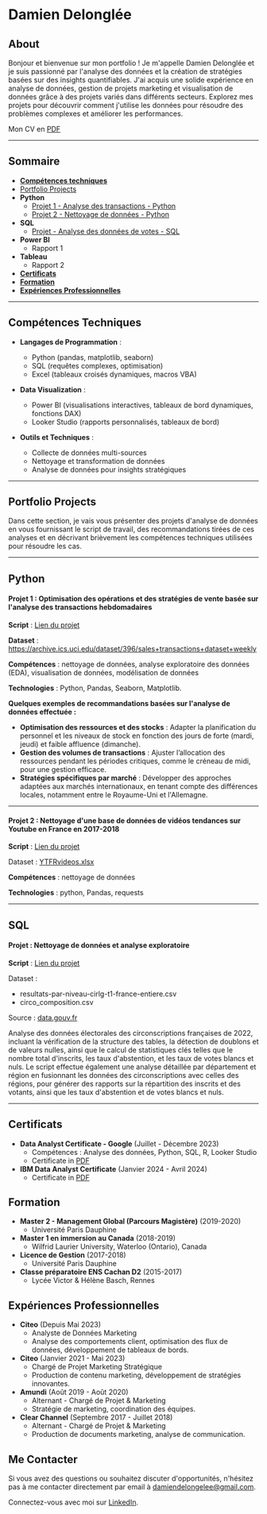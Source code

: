 # Damien Delonglée

## About

Bonjour et bienvenue sur mon portfolio ! Je m'appelle Damien Delonglée et je suis passionné par l'analyse des données et la création de stratégies basées sur des insights quantifiables. J'ai acquis une solide expérience en analyse de données, gestion de projets marketing et visualisation de données grâce à des projets variés dans différents secteurs. Explorez mes projets pour découvrir comment j'utilise les données pour résoudre des problèmes complexes et améliorer les performances.

Mon CV en [PDF](https://drive.google.com/file/d/1wWqibsE7rykk5v4wtnj2cMXITnY5FHpP/view?usp=sharing)

---
## Sommaire
* [**Compétences techniques**](#techniques)
* [Portfolio Projects](#ptfprojects)
* **Python**
  - [Projet 1 - Analyse des transactions - Python](#python1)
  - [Projet 2 - Nettoyage de données - Python](#python2)
* **SQL**
  - [Projet - Analyse des données de votes - SQL](#sql1)
* **Power BI**
  - Rapport 1
* **Tableau**
  - Rapport 2
* [**Certificats**](#certificates)
* [**Formation**](#formation)
* [**Expériences Professionnelles**](#experiences)

---
<a id="techniques"></a>
## Compétences Techniques

- **Langages de Programmation** :
  - Python (pandas, matplotlib, seaborn)
  - SQL (requêtes complexes, optimisation)
  - Excel (tableaux croisés dynamiques, macros VBA)

- **Data Visualization** :
  - Power BI (visualisations interactives, tableaux de bord dynamiques, fonctions DAX)
  - Looker Studio (rapports personnalisés, tableaux de bord)

- **Outils et Techniques** :
  - Collecte de données multi-sources
  - Nettoyage et transformation de données
  - Analyse de données pour insights stratégiques

---

<a id="ptfprojects"></a>
## Portfolio Projects
Dans cette section, je vais vous présenter des projets d'analyse de données en vous fournissant le script de travail, des recommandations tirées de ces analyses et en décrivant brièvement les compétences techniques utilisées pour résoudre les cas.

---

## Python
<a id="python1"></a>
#### Projet 1 : Optimisation des opérations et des stratégies de vente basée sur l'analyse des transactions hebdomadaires

**Script** : [Lien du projet](https://gist.github.com/Daamien2/f9737d7d04cf27bb5386378b6f90a7c6)

**Dataset** : https://archive.ics.uci.edu/dataset/396/sales+transactions+dataset+weekly

**Compétences** : nettoyage de données, analyse exploratoire des données (EDA), visualisation de données, modélisation de données

**Technologies** : Python, Pandas, Seaborn, Matplotlib.

**Quelques exemples de recommandations basées sur l'analyse de données effectuée :** 

- **Optimisation des ressources et des stocks** : Adapter la planification du personnel et les niveaux de stock en fonction des jours de forte (mardi, jeudi) et faible affluence (dimanche).
- **Gestion des volumes de transactions** : Ajuster l’allocation des ressources pendant les périodes critiques, comme le créneau de midi, pour une gestion efficace.
- **Stratégies spécifiques par marché** : Développer des approches adaptées aux marchés internationaux, en tenant compte des différences locales, notamment entre le Royaume-Uni et l'Allemagne.


---

<a id="python2"></a>
#### Projet 2 : Nettoyage d'une base de données de vidéos tendances sur Youtube en France en 2017-2018

**Script** : [Lien du projet](https://gist.github.com/Daamien2/306513dc994ea779871e8a20b4f9199c)

Dataset : [YTFRvideos.xlsx](https://github.com/Daamien2/Stockage-data-portfolio/blob/main/YTFRvideos.xlsx)

**Compétences** : nettoyage de données

**Technologies** : python, Pandas, requests



---

## SQL
<a id="sql1"></a>
#### Projet : Nettoyage de données et analyse exploratoire

**Script** : [Lien du projet](https://github.com/Daamien2/Damien_D_Data-analysis-portfolio/blob/main/Elections_2022_Circos.sql)

Dataset : 
  - resultats-par-niveau-cirlg-t1-france-entiere.csv
  - circo_composition.csv

Source : [data.gouv.fr](https://www.data.gouv.fr/fr/pages/donnees-des-elections/)

Analyse des données électorales des circonscriptions françaises de 2022, incluant la vérification de la structure des tables, la détection de doublons et de valeurs nulles, ainsi que le calcul de statistiques clés telles que le nombre total d'inscrits, les taux d'abstention, et les taux de votes blancs et nuls. Le script effectue également une analyse détaillée par département et région en fusionnant les données des circonscriptions avec celles des régions, pour générer des rapports sur la répartition des inscrits et des votants, ainsi que les taux d'abstention et de votes blancs et nuls.

---
<a id="certificates"></a>
## Certificats
- **Data Analyst Certificate - Google** (Juillet - Décembre 2023)
  - Compétences : Analyse des données, Python, SQL, R, Looker Studio
  - Certificate in [PDF](https://github.com/Daamien2/Damien_D_Data-analysis-portfolio/blob/main/Google%20Data%20Analyst%20Certificate.pdf)
- **IBM Data Analyst Certificate** (Janvier 2024 - Avril 2024)
  - Certificate in [PDF](https://github.com/Daamien2/Damien_D_Data-analysis-portfolio/blob/main/IBM%20Data%20Analyst%20Certificate.pdf)

<a id="formation"></a>
## Formation
- **Master 2 - Management Global (Parcours Magistère)** (2019-2020)
  - Université Paris Dauphine
- **Master 1 en immersion au Canada** (2018-2019)
  - Wilfrid Laurier University, Waterloo (Ontario), Canada
- **Licence de Gestion** (2017-2018)
  - Université Paris Dauphine
- **Classe préparatoire ENS Cachan D2** (2015-2017)
  - Lycée Victor & Hélène Basch, Rennes

<a id="experiences"></a>
## Expériences Professionnelles

- **Citeo** (Depuis Mai 2023)
  - Analyste de Données Marketing
  - Analyse des comportements client, optimisation des flux de données, développement de tableaux de bords.
- **Citeo** (Janvier 2021 - Mai 2023)
  - Chargé de Projet Marketing Stratégique
  - Production de contenu marketing, développement de stratégies innovantes.
- **Amundi** (Août 2019 - Août 2020)
  - Alternant - Chargé de Projet & Marketing
  - Stratégie de marketing, coordination des équipes.
- **Clear Channel** (Septembre 2017 - Juillet 2018)
  - Alternant - Chargé de Projet & Marketing
  - Production de documents marketing, analyse de communication.

## Me Contacter

Si vous avez des questions ou souhaitez discuter d'opportunités, n'hésitez pas à me contacter directement par email à [damiendelongelee@gmail.com](mailto:damiendelongelee@gmail.com).

Connectez-vous avec moi sur [LinkedIn](https://www.linkedin.com/in/damiendelonglee).

